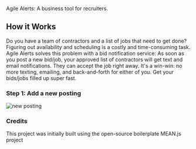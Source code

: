 

Agile Alerts: A business tool for recruiters. 

## How it Works
Do you have a team of contractors and a list of jobs that need to get done?
Figuring out availability and scheduling is a costly and time-consuming task. 
Agile Alerts solves this problem with a bid notification service:
As soon as you post a new bid/job, your approved list of contractors will get text and email notifications. They can accept the job right away. 
It's a win-win: no more texting, emailing, and back-and-forth for either of you. Get your bids/jobs filled up super fast. 

### Step 1: Add a new posting
![new posting](https://imgur.com/oWRJcux)

### Credits
This project was initially built using the open-source boilerplate MEAN.js project
